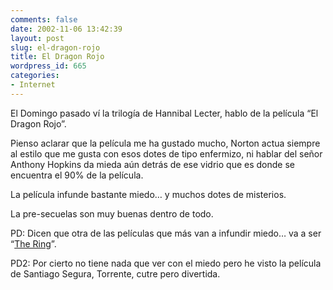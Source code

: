 ```yaml
---
comments: false
date: 2002-11-06 13:42:39
layout: post
slug: el-dragon-rojo
title: El Dragon Rojo
wordpress_id: 665
categories:
- Internet
---
```


El Domingo pasado ví la trilogía de Hannibal Lecter, hablo de la película “El Dragon Rojo”.





Pienso aclarar que la película me ha gustado mucho, Norton actua siempre al estilo que me gusta con esos dotes de tipo enfermizo, ni hablar del señor Anthony Hopkins da mieda aún detrás de ese vidrio que es donde se encuentra el 90% de la película.





La película infunde bastante miedo… y muchos dotes de misterios.





La pre-secuelas son muy buenas dentro de todo.





PD: Dicen que otra de las películas que más van a infundir miedo… va a ser “[The Ring](http://us.imdb.com/Title?0298130)”.





PD2: Por cierto no tiene nada que ver con el miedo pero he visto la película de Santiago Segura, Torrente, cutre pero divertida.




 
